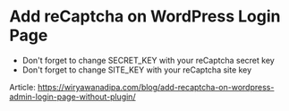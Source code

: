 # Add reCaptcha on WordPress Login Page

- Don't forget to change SECRET_KEY with your reCaptcha secret key
- Don't forget to change SITE_KEY with your reCaptcha site key

Article: https://wiryawanadipa.com/blog/add-recaptcha-on-wordpress-admin-login-page-without-plugin/
